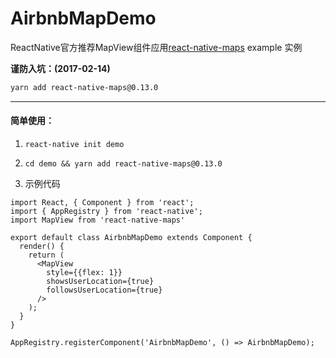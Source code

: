 AirbnbMapDemo
===

ReactNative官方推荐MapView组件应用[react-native-maps](https://github.com/airbnb/react-native-maps) example 实例

**谨防入坑：(2017-02-14)**

```bash
yarn add react-native-maps@0.13.0
```

-------

#### 简单使用：

1. `react-native init demo`
2. `cd demo && yarn add react-native-maps@0.13.0`

3. 示例代码

```
import React, { Component } from 'react';
import { AppRegistry } from 'react-native';
import MapView from 'react-native-maps'

export default class AirbnbMapDemo extends Component {
  render() {
    return (
      <MapView
        style={{flex: 1}}
        showsUserLocation={true}
        followsUserLocation={true}
      />
    );
  }
}

AppRegistry.registerComponent('AirbnbMapDemo', () => AirbnbMapDemo);
```
